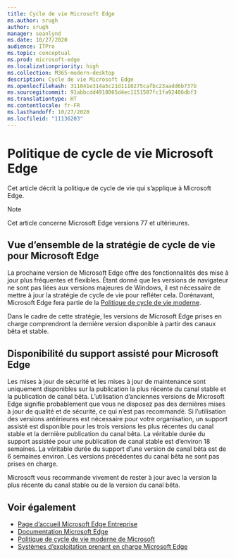 ```yaml
---
title: Cycle de vie Microsoft Edge
ms.author: srugh
author: srugh
manager: seanlynd
ms.date: 10/27/2020
audience: ITPro
ms.topic: conceptual
ms.prod: microsoft-edge
ms.localizationpriority: high
ms.collection: M365-modern-desktop
description: Cycle de vie Microsoft Edge
ms.openlocfilehash: 311041e314a5c21d1110275cafbc23aadd6b737b
ms.sourcegitcommit: 91abbcdd4918065d4ec1151587fc1fa92486dbf3
ms.translationtype: HT
ms.contentlocale: fr-FR
ms.lasthandoff: 10/27/2020
ms.locfileid: "11136203"
---
```

# Politique de cycle de vie Microsoft Edge

Cet article décrit la politique de cycle de vie qui s’applique à Microsoft Edge.

> [!NOTE]
> Cet article concerne Microsoft Edge versions 77 et ultérieures.

##  <a name="overview-of-the-lifecycle-policy-for-microsoft-edge"></a>Vue d’ensemble de la stratégie de cycle de vie pour Microsoft Edge

La prochaine version de Microsoft Edge offre des fonctionnalités des mise à jour plus fréquentes et flexibles. Étant donné que les versions de navigateur ne sont pas liées aux versions majeures de Windows, il est nécessaire de mettre à jour la stratégie de cycle de vie pour refléter cela. Dorénavant, Microsoft Edge fera partie de la [Politique de cycle de vie moderne](https://support.microsoft.com/help/30881/modern-lifecycle-policy).

Dans le cadre de cette stratégie, les versions de Microsoft Edge prises en charge comprendront la dernière version disponible à partir des canaux bêta et stable.

##  <a name="assisted-support-availability-for-microsoft-edge"></a>Disponibilité du support assisté pour Microsoft Edge
Les mises à jour de sécurité et les mises à jour de maintenance sont uniquement disponibles sur la publication la plus récente du canal stable et la publication de canal bêta. L’utilisation d’anciennes versions de Microsoft Edge signifie probablement que vous ne disposez pas des dernières mises à jour de qualité et de sécurité, ce qui n’est pas recommandé. Si l’utilisation des versions antérieures est nécessaire pour votre organisation, un support assisté est disponible pour les trois versions les plus récentes du canal stable et la dernière publication du canal bêta.  La véritable durée du support assistée pour une publication de canal stable est d’environ 18 semaines. La véritable durée du support d’une version de canal bêta est de 6 semaines environ. Les versions précédentes du canal bêta ne sont pas prises en charge.

Microsoft vous recommande vivement de rester à jour avec la version la plus récente du canal stable ou de la version du canal bêta.



##  <a name="see-also"></a>Voir également

- [Page d’accueil Microsoft Edge Entreprise](https://aka.ms/EdgeEnterprise)
- [Documentation Microsoft Edge](https://docs.microsoft.com/DeployEdge/)
- [Politique de cycle de vie moderne de Microsoft](https://support.microsoft.com/help/30881/modern-lifecycle-policy)
- [Systèmes d’exploitation prenant en charge Microsoft Edge](https://docs.microsoft.com/DeployEdge/microsoft-edge-supported-operating-systems)
